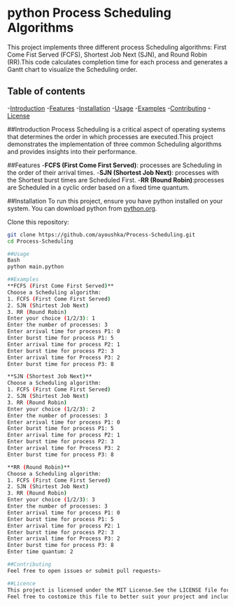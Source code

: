 #  python Process Scheduling Algorithms

This project implements three different process Scheduling algorithms: First Come Fist Served (FCFS), Shortest Job Next (SJN), and Round Robin (RR).This code calculates completion time for each process and generates a Gantt chart to visualize the Scheduling order.

## Table of contents
-[Introduction](#introduction)
-[Features](#features)
-[Installation](#installation)
-[Usage](#usage)
-[Examples](#examples)
-[Contributing](#contributing)
-[License](#license)

##Introduction
Process Scheduling is a critical aspect of operating systems that determines the order in which processes are executed.This project demonstrates the implementation of three common Scheduling algorithms and provides insights into their performance.

##Features
-**FCFS (First Come First Served)**: processes are Scheduling in the order of    their arrival times.
-**SJN (Shortest Job Next)**: processes with the Shortest burst times are Scheduled First.
-**RR (Round Robin)**:processes are Scheduled in a cyclic order based on a fixed time quantum.

##Installation
To run this project, ensure you have python installed on your system. You can download python from [python.org](https://www.python.org/downloads/).

Clone this repository:
```bash
git clone https://github.com/ayoushka/Process-Scheduling.git
cd Process-Scheduling

##Usage
Bash
python main.python

##Examples
**FCFS (First Come First Served)**
Choose a Scheduling algorithm:
1. FCFS (First Come First Served)
2. SJN (Shirtest Job Next)
3. RR (Round Robin)
Enter your choice (1/2/3): 1
Enter the number of processes: 3
Enter arrival time for process P1: 0
Enter burst time for process P1: 5
Enter arrival time for process P2: 1
Enter burst time for process P2: 3
Enter arrival time for Process P3: 2
Enter burst time for process P3: 8

**SJN (Shortest Job Next)**
Choose a Scheduling algorithm:
1. FCFS (First Come First Served)
2. SJN (Shirtest Job Next)
3. RR (Round Robin)
Enter your choice (1/2/3): 2
Enter the number of processes: 3
Enter arrival time for process P1: 0
Enter burst time for process P1: 5
Enter arrival time for process P2: 1
Enter burst time for process P2: 3
Enter arrival time for Process P3: 2
Enter burst time for process P3: 8

**RR (Round Robin)**
Choose a Scheduling algorithm:
1. FCFS (First Come First Served)
2. SJN (Shirtest Job Next)
3. RR (Round Robin)
Enter your choice (1/2/3): 3
Enter the number of processes: 3
Enter arrival time for process P1: 0
Enter burst time for process P1: 5
Enter arrival time for process P2: 1
Enter burst time for process P2: 3
Enter arrival time for Process P3: 2
Enter burst time for process P3: 8
Enter time quantum: 2

##Contributing
Feel free to open issues or submit pull requests>

##Licence
This project is licensed under the MIT License.See the LICENSE file for more details.
Feel free to costomize this file to better suit your project and include any additinal information that might be relevant.
 
